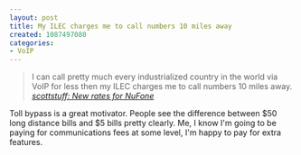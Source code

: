 ```yaml
--- 
layout: post
title: My ILEC charges me to call numbers 10 miles away
created: 1087497080
categories: 
- VoIP
---
```

<blockquote>
I can call pretty much every industrialized country in the world via VoIP for less then my ILEC charges me to call numbers 10 miles away.
<cite><a href="http://scottstuff.net/scott/archives/000204.html">scottstuff: New rates for NuFone</a></cite>
</blockquote>

<p>Toll bypass is a great motivator. People see the difference between $50 long distance bills and $5 bills pretty clearly. Me, I know I'm going to be paying for communications fees at some level, I'm happy to pay for extra features.</p>
